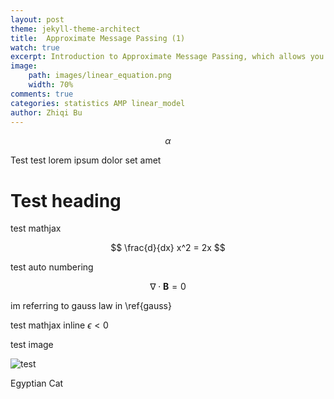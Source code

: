 ```yaml
---
layout: post
theme: jekyll-theme-architect
title:  Approximate Message Passing (1)
watch: true
excerpt: Introduction to Approximate Message Passing, which allows you to both solve an optimization and know the solution's distribution.
image:
    path: images/linear_equation.png
    width: 70%
comments: true
categories: statistics AMP linear_model
author: Zhiqi Bu
---
```


<script type="text/x-mathjax-config"> MathJax.Hub.Config({ TeX: { equationNumbers: { autoNumber: "all" }, extensions:["color.js"] } }); </script>
<script type="text/x-mathjax-config">
    MathJax.Hub.Config({
        tex2jax: {
            inlineMath: [ ['$','$'], ["\\(","\\)"] ],
            processEscapes: true
        }
    });
</script>
<script src="https://cdn.mathjax.org/mathjax/latest/MathJax.js?config=TeX-AMS-MML_HTMLorMML" type="text/javascript"></script>

$$\alpha$$

Test test lorem ipsum dolor set amet

# Test heading

test mathjax


$$
\frac{d}{dx} x^2 = 2x 
$$

test auto numbering

$$
\nabla \cdot \textbf{B} = 0
\label{gauss}
$$

im referring to gauss law in \ref{gauss} 

test mathjax inline $\epsilon < 0$


test image

![test](/images/egyptiancat.jpg)

Egyptian Cat
